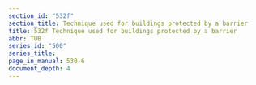 ```yaml
---
section_id: "532f"
section_title: Technique used for buildings protected by a barrier
title: 532f Technique used for buildings protected by a barrier
abbr: TUB
series_id: "500"
series_title: 
page_in_manual: 530-6
document_depth: 4
---
```

